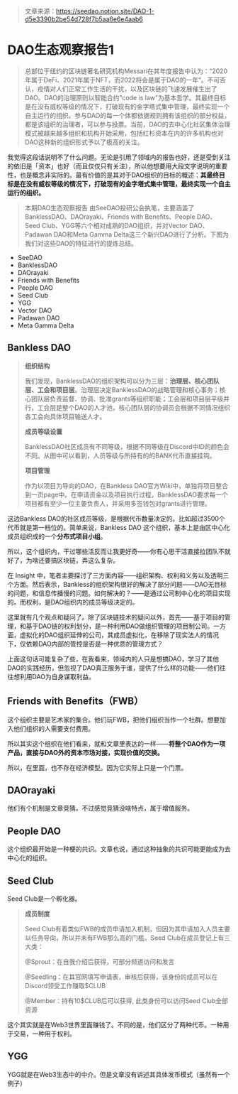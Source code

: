 > 文章来源：https://seedao.notion.site/DAO-1-d5e3390b2be54d728f7b5aa6e6e4aab6

# DAO生态观察报告1 

> 总部位于纽约的区块链著名研究机构Messari在其年度报告中认为：“2020年属于DeFi、2021年属于NFT，而2022将会是属于DAO的一年”。不可否认，疫情对人们正常工作生活的干扰，以及区块链的飞速发展催生出了DAO。DAO的治理原则以智能合约”code is law”为基本哲学。其最终目标是在没有威权等级的情况下，打破现有的金字塔式集中管理，最终实现一个自主运行的组织。参与DAO的每一个体都依据规则拥有该组织的部分权益，都是该组织的治理者，可以参与投票。当前，DAO的去中心化社区集体治理模式被越来越多组织和机构开始采用，包括红杉资本在内的许多机构也对DAO这种新的组织形式予以了极高的关注。

我觉得这段话说明不了什么问题。无论是引用了领域内的报告也好，还是受到关注的依旧是「资本」也好（而且仅仅只有关注），所以他想要用大段文字说明的重要性，也是概念非实际的。最有价值的是其对于DAO组织的目标的概述：**其最终目标是在没有威权等级的情况下，打破现有的金字塔式集中管理，最终实现一个自主运行的组织。**

> 本期DAO生态观察报告 由SeeDAO投研公会执笔，主要涵盖了BanklessDAO、DAOrayaki、Friends with Benefits、People DAO、Seed Club、YGG等六个相对成熟的DAO组织，并对Vector DAO、Padawan DAO和Meta Gamma Delta这三个新兴DAO进行了分析。下图为我们对这些DAO的特征进行的提炼总结。

- SeeDAO
- BanklessDAO
- DAOrayaki
- Friends with Benefits
- People DAO
- Seed Club
- YGG
- Vector DAO
- Padawan DAO
- Meta Gamma Delta



## Bankless DAO

> **组织结构**
>
> 我们发现，BanklessDAO的组织架构可以分为三层：**治理层、核心团队层、工会和项目层**。治理层决定BanklessDAO的战略管理和核心事务；核心团队层负责监督、协调、批准grants等组织职能；工会层和项目层平级并行，工会层是整个DAO的人才池，核心团队层的协调员会根据不同情况组织各工会向具体项目输送人才。
>
> **成员等级设置**
>
> BanklessDAO社区成员有不同等级，根据不同等级在Discord中ID的颜色会不同。从图中可以看到，人员等级与所持有的的BANK代币直接挂钩。
>
> **项目管理**
>
> 作为以项目为导向的DAO，在Bankless DAO官方Wiki中，单独将项目整合到一页page中。在申请资金以及项目执行过程，BanklessDAO要求每一个项目都有至少一位主要负责人，并采用多签钱包对grants进行管理。

这边Bankless DAO的社区成员等级，是根据代币数量决定的。比如超过3500个代币就是第一档位的。简单来说，Bankless DAO 这个组织，基本上是由区中心化成员组织成的一个**分布式项目小组**。

所以，这个组织内，干过哪些活反而让我更好奇——你有心思干活直接拉团队不就好了，为啥还要搞区块链，弄这么复杂。

在 Insight 中，笔者主要探讨了三方面内容——组织架构、权利和义务以及透明三个方面。然后表示，Bankless的组织架构很好的解决了部分问题——DAO无目标的问题，和信息传播慢的问题。如何解决的？——是通过公司制中心化的项目实现的。而权利，是DAO组织内的成员等级决定的。

这里就有几个观点和疑问了。除了区块链技术的疑问以外，首先——基于项目的管理，和基于DAO链的权利划分，是一种利用DAO做组织管理的项目制公司。一方面，虚拟化的DAO组织延伸的公司，其成员虚拟化，在移除了现实法人的情况下，仅依赖DAO内部的管控是否是一种优质的管理方式？

上面这句话可能复杂了些，在我看来，领域内的人只是想搞DAO，学习了其他DAO的实践经历，但忽视了DAO真正服务于谁，提供了什么样的功能——他们往往想利用DAO为自身谋取利益。



## Friends with Benefits（FWB）

这个组织主要是艺术家的集合。他们玩FWB，把他们组织当作一个社群。想要加入他们组织的人需要支付费用。

所以其实这个组织在他们看来，就和文章里表达的一样——**将整个DAO作为一项产品，直接与DAO外的资本市场对接，实现价值的交换。**

所以，在里面，也不存在经济模型。因为它实际上只是一个门票。



## DAOrayaki

他们有个机制是文章竞猜。不过感觉竞猜没啥特点，属于增值服务。



## People DAO

这个组织最开始是一种梗的共识。文章也说，通过这种抽象的共识可能更能成为去中心化的组织。



## Seed Club

Seed Club是一个孵化器。

> **成员制度**
>
> Seed Club有着类似FWB的成员申请加入机制，但因为其申请加入人员主要以任务导向，所以并未有FWB那么高的门槛。Seed Club在成员登记上有三大类：
>
> @Sprout：在自我介绍后获得，可部分频道访问和发言 
>
> @Seedling：在其官网填写申请表，审核后获得，该身份的成员可以在Discord领受工作赚取$CLUB 
>
> @Member：持有10$CLUB后可以获得, 此类身份可以访问Seed Club全部资源

这个其实就是在Web3世界里面赚钱了。不同的是，他们区分了两种代币。一种用于交易，一种用于权利。



## YGG

YGG就是在Web3生态中的中介。但是文章没有讲述其具体发币模式（虽然有一个例子）